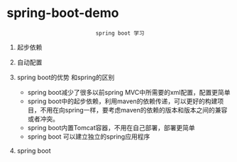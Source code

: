 # spring-boot-demo
                                spring boot 学习

1. 起步依赖
2. 自动配置
3. spring boot的优势 和spring的区别
   - spring boot减少了很多以前spring MVC中所需要的xml配置，配置更简单
   - spring boot中的起步依赖，利用maven的依赖传递，可以更好的构建项目，不用在向spring一样，要考虑maven的依赖的版本和版本之间的兼容或者冲突。
   - spring boot内置Tomcat容器，不用在自己部署，部署更简单
   - spring boot 可以建立独立的spring应用程序 
     
4. spring boot 
   

